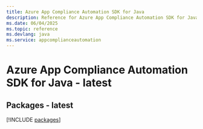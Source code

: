 ```yaml
---
title: Azure App Compliance Automation SDK for Java
description: Reference for Azure App Compliance Automation SDK for Java
ms.date: 06/04/2025
ms.topic: reference
ms.devlang: java
ms.service: appcomplianceautomation
---
```

# Azure App Compliance Automation SDK for Java - latest
## Packages - latest
[!INCLUDE [packages](app-compliance-automation-index.md)]